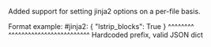Added support for setting jinja2 options on a per-file basis.

Format example:
#jinja2: { "lstrip_blocks": True }
^^^^^^^^ ^^^^^^^^^^^^^^^^^^^^^^^^^
Hardcoded prefix, valid JSON dict
